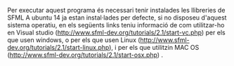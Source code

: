 Per executar aquest programa és necessari tenir instalades les llibreries de SFML
A ubuntu 14 ja estan instal·lades per defecte, si no disposeu d'aquest sistema operatiu, en els següents links teniu informació de com utilitzar-ho en Visual studio (http://www.sfml-dev.org/tutorials/2.1/start-vc.php) per els que usen windows, o per els que usen Linux (http://www.sfml-dev.org/tutorials/2.1/start-linux.php), i per els que utilitzin MAC OS (http://www.sfml-dev.org/tutorials/2.1/start-osx.php) .
